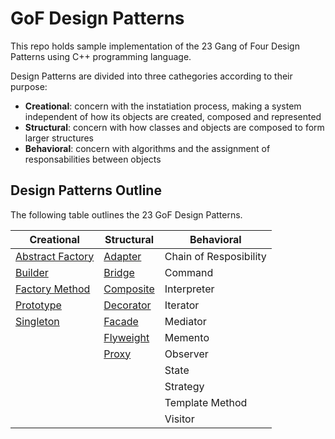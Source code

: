 # GoF Design Patterns

This repo holds sample implementation of the 23 Gang of Four Design Patterns using C++ programming language.

Design Patterns are divided into three cathegories according to their purpose:

* __Creational__: concern with the instatiation process, making a system independent of how its objects are created, composed and represented
* __Structural__: concern with how classes and objects are composed to form larger structures
* __Behavioral__: concern with algorithms and the assignment of responsabilities between objects

## Design Patterns Outline

The following table outlines the 23 GoF Design Patterns.

| Creational                                                                                                | Structural                                                                                  | Behavioral             |
| --------------------------------------------------------------------------------------------------------- | ------------------------------------------------------------------------------------------- | ---------------------- |
| [Abstract Factory](https://github.com/DocBrown85/design_patterns/tree/master/creational/abstract_factory) | [Adapter](https://github.com/DocBrown85/design_patterns/tree/master/structural/adapter)     | Chain of Resposibility |
| [Builder](https://github.com/DocBrown85/design_patterns/tree/master/creational/builder)                   | [Bridge](https://github.com/DocBrown85/design_patterns/tree/master/structural/bridge)       | Command                |
| [Factory Method](https://github.com/DocBrown85/design_patterns/tree/master/creational/factory_method)     | [Composite](https://github.com/DocBrown85/design_patterns/tree/master/structural/composite) | Interpreter            |
| [Prototype](https://github.com/DocBrown85/design_patterns/tree/master/creational/prototype)               | [Decorator](https://github.com/DocBrown85/design_patterns/tree/master/structural/decorator) | Iterator               |
| [Singleton](https://github.com/DocBrown85/design_patterns/tree/master/creational/singleton)               | [Facade](https://github.com/DocBrown85/design_patterns/tree/master/structural/facade)       | Mediator               |
|                                                                                                           | [Flyweight](https://github.com/DocBrown85/design_patterns/tree/master/structural/flyweight) | Memento                |
|                                                                                                           | [Proxy](https://github.com/DocBrown85/design_patterns/tree/master/structural/proxy)         | Observer               |
|                                                                                                           |                                                                                             | State                  |
|                                                                                                           |                                                                                             | Strategy               |
|                                                                                                           |                                                                                             | Template Method        |
|                                                                                                           |                                                                                             | Visitor                |

